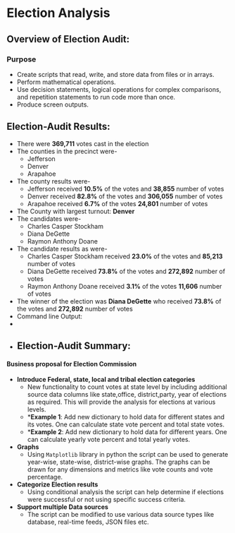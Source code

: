 # Election Analysis
## Overview of Election Audit: 
### Purpose
 * Create scripts that read, write, and store data from files or in arrays.
 * Perform mathematical operations.
 * Use decision statements, logical operations for complex comparisons, and repetition statements to run code more than once.
 * Produce screen outputs.
## Election-Audit Results:
-	There were **369,711** votes cast in the election
-	The counties in the precinct were-
	-	Jefferson
	-	Denver
	-	Arapahoe
-	The county results were-
	-	Jefferson received **10.5%** of the votes and **38,855** number of votes
	-	Denver received **82.8%** of the votes and **306,055** number of votes
	-	Arapahoe received **6.7%** of the votes **24,801** number of votes
-	The County  with largest turnout: **Denver**
-	The candidates were-
	-	Charles Casper Stockham
	-	Diana DeGette
	-	Raymon Anthony Doane
-	The candidate results as were-
	-	Charles Casper Stockham received **23.0%** of the votes and **85,213** number of votes
	-	Diana DeGette received **73.8%** of the votes and **272,892** number of votes
	-	Raymon Anthony Doane received **3.1%** of the votes **11,606** number of votes
-	The winner of the election was **Diana DeGette** who received  **73.8%** of the votes and **272,892** number of votes
-	Command line Output:
-
-	## Election-Audit Summary: 

#### Business proposal for Election Commission

- **Introduce Federal, state, local and tribal election categories**
	- New functionality to count votes at state level by including additional source data columns like state,office, district,party, year of elections as required. This will provide the analysis for elections at  various levels.
	- ***Example 1**: Add new dictionary to hold data for different states and its votes. One can calculate state vote percent and total state votes.
	- ***Example 2**: Add new dictionary to hold data for different years. One can calculate yearly vote percent and total yearly votes.
- **Graphs**
	- Using `Matplotlib` library in python the script can be used to generate year-wise, state-wise, district-wise graphs. The graphs can be drawn for any dimensions and metrics like vote counts and vote percentage.
- **Categorize Election results**
	- Using conditional analysis the script can help determine if elections were successful or not using specific success criteria.
- **Support multiple Data sources**
	- The script can be modified to use various data source types like database, real-time feeds, JSON files etc.
